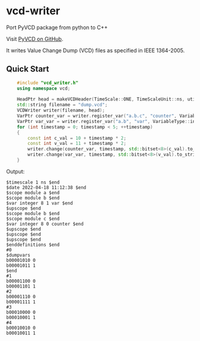 # vcd-writer

Port PyVCD package from python to C++

Visit [PyVCD on GitHub](https://github.com/SanDisk-Open-Source/pyvcd/).

It writes Value Change Dump (VCD) files as specified in IEEE 1364-2005.

Quick Start
-----------
```C++
	#include "vcd_writer.h"
	using namespace vcd;
	
	HeadPtr head = makeVCDHeader(TimeScale::ONE, TimeScaleUnit::ns, utils::now());
	std::string filename = "dump.vcd";
	VCDWriter writer(filename, head);
	VarPtr counter_var = writer.register_var("a.b.c", "counter", VariableType::integer, 8);
	VarPtr var_var = writer.register_var("a.b", "var", VariableType::integer, 8);
	for (int timestamp = 0; timestamp < 5; ++timestamp)
	{
	    const int c_val = 10 + timestamp * 2;
	    const int v_val = 11 + timestamp * 2;
	    writer.change(counter_var, timestamp, std::bitset<8>(c_val).to_string());
	    writer.change(var_var, timestamp, std::bitset<8>(v_val).to_string());
	}
```
Output:

	$timescale 1 ns $end
	$date 2022-04-18 11:12:38 $end
	$scope module a $end
	$scope module b $end
	$var integer 8 1 var $end
	$upscope $end
	$scope module b $end
	$scope module c $end
	$var integer 8 0 counter $end
	$upscope $end
	$upscope $end
	$upscope $end
	$enddefinitions $end
	#0
	$dumpvars
	b00001010 0
	b00001011 1
	$end
	#1
	b00001100 0
	b00001101 1
	#2
	b00001110 0
	b00001111 1
	#3
	b00010000 0
	b00010001 1
	#4
	b00010010 0
	b00010011 1

